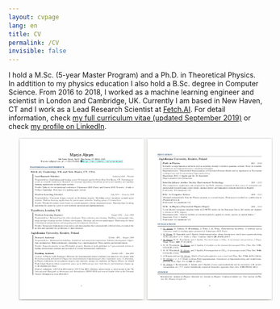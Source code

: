 ```yaml
---
layout: cvpage
lang: en
title: CV
permalink: /CV
invisible: false
---
```


I hold a M.Sc. (5-year Master Program) and a Ph.D. in Theoretical Physics. In addtition to my physics education I also hold a B.Sc. degree in Computer Science. From 2016 to 2018, I worked as a machine learning engineer and scientist in London and Cambridge, UK. Currently I am based in New Haven, CT and I work as a Lead Research Scientist at <a href="https://fetch.ai/">Fetch.AI</a>.
For detail information, check [my full curriculum vitae (updated September 2019)](/assets/abram_cv.pdf) or check <a href="https://www.linkedin.com/in/marabram/">my profile on LinkedIn</a>.

<center>
<a href="/assets/abram_cv.pdf" rel="Abram CV" style="text-decoration: none">
    <img src="/assets/cv_teaser.jpg" width="700" hspace="20"/>
</a>
</center>


